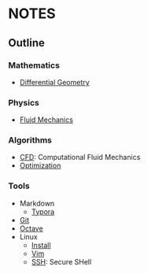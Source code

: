 # NOTES

## Outline

### Mathematics

- [Differential Geometry](./MATHEMATICS/DIFFERENTIAL_GEOMETRY.lyx)

### Physics

- [Fluid Mechanics](./PHYSICS/FLUID_MECHANICS.lyx)

### Algorithms

- [CFD](./ALGORITHMS/CFD.lyx): Computational Fluid Mechanics
- [Optimization](./ALGORITHMS/OPTIMIZATION.lyx) 

### Tools

- Markdown
  - [Typora](./TOOLS/Markdown/Typora.md) 
- [Git](./TOOLS/Git.md) 
- [Octave](./TOOLS/Octave.md)
- Linux
  - [Install](./TOOLS/Linux/INSTALL.md) 
  - [Vim](./TOOLS/Vim.md)
  - [SSH](./TOOLS/Linux/SSH.md): Secure SHell
